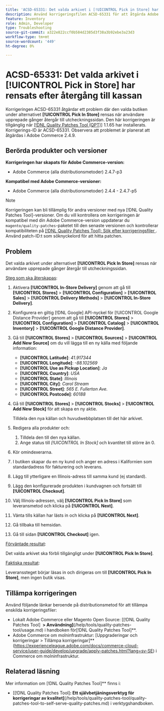 ```yaml
---
title: 'ACSD-65331: Det valda arkivet i [!UICONTROL Pick in Store] har rensats efter återgång till kassan'
description: Använd korrigeringsfilen ACSD-65331 för att åtgärda Adobe Commerce-problemet där den valda butiken under alternativet [!UICONTROL Pick In Store] rensas när användare upprepade gånger återgår till utcheckningssidan.
feature: Inventory
role: Admin, Developer
type: Troubleshooting
source-git-commit: a322e822ccf0b584d2385d3f38a3b92ebe3a23d3
workflow-type: tm+mt
source-wordcount: '449'
ht-degree: 0%

---
```



# ACSD-65331: Det valda arkivet i **[!UICONTROL Pick in Store]** har rensats efter återgång till kassan

Korrigeringen ACSD-65331 åtgärdar ett problem där den valda butiken under alternativet **[!UICONTROL Pick In Store]** rensas när användare upprepade gånger återgår till utcheckningssidan. Den här korrigeringen är tillgänglig när [[!DNL Quality Patches Tool (QPT)]](/help/tools/quality-patches-tool/quality-patches-tool-to-self-serve-quality-patches.md) 1.1.65 har installerats. Korrigerings-ID är ACSD-65331. Observera att problemet är planerat att åtgärdas i Adobe Commerce 2.4.9.

## Berörda produkter och versioner

**Korrigeringen har skapats för Adobe Commerce-version:**

* Adobe Commerce (alla distributionsmetoder) 2.4.7-p3

**Kompatibel med Adobe Commerce-versioner:**

* Adobe Commerce (alla distributionsmetoder) 2.4.4 - 2.4.7-p5

>[!NOTE]
>
>Korrigeringen kan bli tillämplig för andra versioner med nya [!DNL Quality Patches Tool]-versioner. Om du vill kontrollera om korrigeringen är kompatibel med din Adobe Commerce-version uppdaterar du `magento/quality-patches`-paketet till den senaste versionen och kontrollerar kompatibiliteten på [[!DNL Quality Patches Tool]: Sök efter korrigeringsfiler ](https://experienceleague.adobe.com/tools/commerce-quality-patches/index.html?lang=sv-SE). Använd patch-ID:t som söknyckelord för att hitta patchen.

## Problem

Det valda arkivet under alternativet **[!UICONTROL Pick In Store]** rensas när användare upprepade gånger återgår till utcheckningssidan.

<u>Steg som ska återskapas</u>:

1. Aktivera **[!UICONTROL In-Store Delivery]** genom att gå till **[!UICONTROL Stores]** > **[!UICONTROL Configuration]** > **[!UICONTROL Sales]** > **[!UICONTROL Delivery Methods]** > **[!UICONTROL In-Store Delivery]**.
1. Konfigurera en giltig [!DNL Google] API-nyckel för [!UICONTROL Google Distance Provider] genom att gå till **[!UICONTROL Stores]** > **[!UICONTROL Configuration]** > **[!UICONTROL Catalog]** > **[!UICONTROL Inventory]** > **[!UICONTROL Google Distance Provider]**.
1. Gå till **[!UICONTROL Stores]** > **[!UICONTROL Sources]** > **[!UICONTROL Add New Source]** om du vill lägga till en ny källa med följande information:

   * **[!UICONTROL Latitude]**: *41.917344*
   * **[!UICONTROL Longitude]**: *-88.102569*
   * **[!UICONTROL Use as Pickup Location]**: *Ja*
   * **[!UICONTROL Country]**: *USA*
   * **[!UICONTROL State]**: *Illinois*
   * **[!UICONTROL City]**: *Carol Stream*
   * **[!UICONTROL Street]**: *565 E. Fullerton Ave.*
   * **[!UICONTROL Postcode]**: *60188*

1. Gå till **[!UICONTROL Stores]** > **[!UICONTROL Stocks]** > **[!UICONTROL Add New Stock]** för att skapa en ny aktie.

   Tilldela den nya källan och huvudwebbplatsen till det här arkivet.
1. Redigera alla produkter och:

   1. Tilldela den till den nya källan.
   1. Ange status till *[!UICONTROL In Stock]* och kvantitet till större än 0.

1. Kör omindexerarna.
1. I butiken skapar du en ny kund och anger en adress i Kalifornien som standardadress för fakturering och leverans.
1. Lägg till ytterligare en Illinois-adress till samma kund (ej standard).
1. Lägg den konfigurerade produkten i kundvagnen och fortsätt till **[!UICONTROL Checkout]**.
1. Välj Illinois-adressen, välj **[!UICONTROL Pick In Store]** som leveransmetod och klicka på **[!UICONTROL Next]**.
1. Vänta tills källan har lästs in och klicka på **[!UICONTROL Next]**.
1. Gå tillbaka till hemsidan.
1. Gå till sidan **[!UICONTROL Checkout]** igen.

<u>Förväntade resultat</u>:

Det valda arkivet ska förbli tillgängligt under **[!UICONTROL Pick In Store]**.

<u>Faktiska resultat</u>:

Leveranssteget börjar läsas in och dirigeras om till **[!UICONTROL Pick In Store]**, men ingen butik visas.

## Tillämpa korrigeringen

Använd följande länkar beroende på distributionsmetod för att tillämpa enskilda korrigeringsfiler:

* Lokalt Adobe Commerce eller Magento Open Source: [[!DNL Quality Patches Tool] **&#x200B; > Användning]**(/help/tools/quality-patches-tool/usage.md) i handboken för[!DNL Quality Patches Tool]**.
* Adobe Commerce om molninfrastruktur: [Uppgraderingar och korrigeringar > Tillämpa korrigeringar]**(https://experienceleague.adobe.com/docs/commerce-cloud-service/user-guide/develop/upgrade/apply-patches.html?lang=sv-SE) i Commerce om molninfrastruktur.

## Relaterad läsning

Mer information om [!DNL Quality Patches Tool]** finns i:

* [[!DNL Quality Patches Tool]&#x200B;**: Ett självbetjäningsverktyg för korrigeringar av kvalitet]**(/help/tools/quality-patches-tool/quality-patches-tool-to-self-serve-quality-patches.md) i verktygshandboken.
